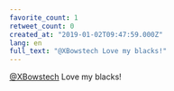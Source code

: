 ```yaml
---
favorite_count: 1
retweet_count: 0
created_at: "2019-01-02T09:47:59.000Z"
lang: en
full_text: "@XBowstech Love my blacks!"
---
```


[@XBowstech](https://twitter.com/XBowstech) Love my blacks!
